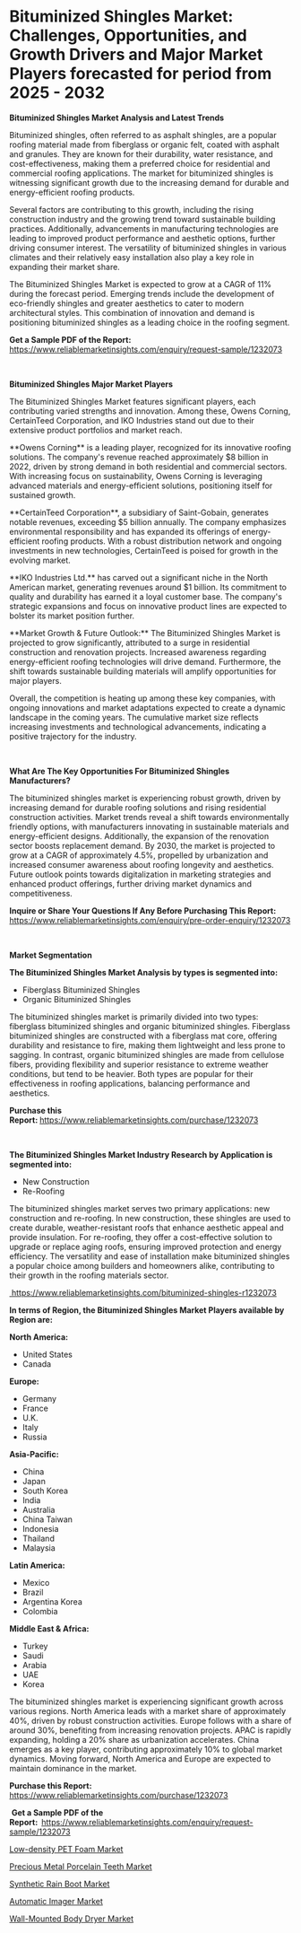 <p><h1>Bituminized Shingles Market: Challenges, Opportunities, and Growth Drivers and Major Market Players forecasted for period from 2025 - 2032</h1></p><p><strong>Bituminized Shingles Market Analysis and Latest Trends</strong></p>
<p><p>Bituminized shingles, often referred to as asphalt shingles, are a popular roofing material made from fiberglass or organic felt, coated with asphalt and granules. They are known for their durability, water resistance, and cost-effectiveness, making them a preferred choice for residential and commercial roofing applications. The market for bituminized shingles is witnessing significant growth due to the increasing demand for durable and energy-efficient roofing products.</p><p>Several factors are contributing to this growth, including the rising construction industry and the growing trend toward sustainable building practices. Additionally, advancements in manufacturing technologies are leading to improved product performance and aesthetic options, further driving consumer interest. The versatility of bituminized shingles in various climates and their relatively easy installation also play a key role in expanding their market share.</p><p>The Bituminized Shingles Market is expected to grow at a CAGR of 11% during the forecast period. Emerging trends include the development of eco-friendly shingles and greater aesthetics to cater to modern architectural styles. This combination of innovation and demand is positioning bituminized shingles as a leading choice in the roofing segment.</p></p>
<p><strong>Get a Sample PDF of the Report:&nbsp;</strong> <a href="https://www.reliablemarketinsights.com/enquiry/request-sample/1232073?utm_campaign=2130&utm_medium=2&utm_source=Github&utm_content=ia&utm_term=02022025&utm_id=bituminized-shingles">https://www.reliablemarketinsights.com/enquiry/request-sample/1232073</a></p>
<p>&nbsp;</p>
<p><strong>Bituminized Shingles Major Market Players</strong></p>
<p><p>The Bituminized Shingles Market features significant players, each contributing varied strengths and innovation. Among these, Owens Corning, CertainTeed Corporation, and IKO Industries stand out due to their extensive product portfolios and market reach.</p><p>**Owens Corning** is a leading player, recognized for its innovative roofing solutions. The company's revenue reached approximately $8 billion in 2022, driven by strong demand in both residential and commercial sectors. With increasing focus on sustainability, Owens Corning is leveraging advanced materials and energy-efficient solutions, positioning itself for sustained growth.</p><p>**CertainTeed Corporation**, a subsidiary of Saint-Gobain, generates notable revenues, exceeding $5 billion annually. The company emphasizes environmental responsibility and has expanded its offerings of energy-efficient roofing products. With a robust distribution network and ongoing investments in new technologies, CertainTeed is poised for growth in the evolving market.</p><p>**IKO Industries Ltd.** has carved out a significant niche in the North American market, generating revenues around $1 billion. Its commitment to quality and durability has earned it a loyal customer base. The company's strategic expansions and focus on innovative product lines are expected to bolster its market position further.</p><p>**Market Growth & Future Outlook:** The Bituminized Shingles Market is projected to grow significantly, attributed to a surge in residential construction and renovation projects. Increased awareness regarding energy-efficient roofing technologies will drive demand. Furthermore, the shift towards sustainable building materials will amplify opportunities for major players.</p><p>Overall, the competition is heating up among these key companies, with ongoing innovations and market adaptations expected to create a dynamic landscape in the coming years. The cumulative market size reflects increasing investments and technological advancements, indicating a positive trajectory for the industry.</p></p>
<p>&nbsp;</p>
<p><strong>What Are The Key Opportunities For Bituminized Shingles Manufacturers?</strong></p>
<p><p>The bituminized shingles market is experiencing robust growth, driven by increasing demand for durable roofing solutions and rising residential construction activities. Market trends reveal a shift towards environmentally friendly options, with manufacturers innovating in sustainable materials and energy-efficient designs. Additionally, the expansion of the renovation sector boosts replacement demand. By 2030, the market is projected to grow at a CAGR of approximately 4.5%, propelled by urbanization and increased consumer awareness about roofing longevity and aesthetics. Future outlook points towards digitalization in marketing strategies and enhanced product offerings, further driving market dynamics and competitiveness.</p></p>
<p><strong>Inquire or Share Your Questions If Any Before Purchasing This Report:</strong> <a href="https://www.reliablemarketinsights.com/enquiry/pre-order-enquiry/1232073?utm_campaign=2130&utm_medium=2&utm_source=Github&utm_content=ia&utm_term=02022025&utm_id=bituminized-shingles">https://www.reliablemarketinsights.com/enquiry/pre-order-enquiry/1232073</a></p>
<p>&nbsp;</p>
<p><strong>Market Segmentation</strong></p>
<p><strong>The Bituminized Shingles Market Analysis by types is segmented into:</strong></p>
<p><ul><li>Fiberglass Bituminized Shingles</li><li>Organic Bituminized Shingles</li></ul></p>
<p><p>The bituminized shingles market is primarily divided into two types: fiberglass bituminized shingles and organic bituminized shingles. Fiberglass bituminized shingles are constructed with a fiberglass mat core, offering durability and resistance to fire, making them lightweight and less prone to sagging. In contrast, organic bituminized shingles are made from cellulose fibers, providing flexibility and superior resistance to extreme weather conditions, but tend to be heavier. Both types are popular for their effectiveness in roofing applications, balancing performance and aesthetics.</p></p>
<p><strong>Purchase this Report:&nbsp;</strong><a href="https://www.reliablemarketinsights.com/purchase/1232073?utm_campaign=2130&utm_medium=2&utm_source=Github&utm_content=ia&utm_term=02022025&utm_id=bituminized-shingles">https://www.reliablemarketinsights.com/purchase/1232073</a></p>
<p>&nbsp;</p>
<p><strong>The Bituminized Shingles Market Industry Research by Application is segmented into:</strong></p>
<p><ul><li>New Construction</li><li>Re-Roofing</li></ul></p>
<p><p>The bituminized shingles market serves two primary applications: new construction and re-roofing. In new construction, these shingles are used to create durable, weather-resistant roofs that enhance aesthetic appeal and provide insulation. For re-roofing, they offer a cost-effective solution to upgrade or replace aging roofs, ensuring improved protection and energy efficiency. The versatility and ease of installation make bituminized shingles a popular choice among builders and homeowners alike, contributing to their growth in the roofing materials sector.</p></p>
<p><a href="https://www.reliablemarketinsights.com/bituminized-shingles-r1232073?utm_campaign=2130&utm_medium=2&utm_source=Github&utm_content=ia&utm_term=02022025&utm_id=bituminized-shingles">&nbsp;https://www.reliablemarketinsights.com/bituminized-shingles-r1232073</a></p>
<p><strong>In terms of Region, the Bituminized Shingles Market Players available by Region are:</strong></p>
<p>
    <p> <strong> North America: </strong>
        <ul>
            <li>United States</li>
            <li>Canada</li>
        </ul>
        </p> 
    <p> <strong> Europe: </strong>
        <ul>
            <li>Germany</li>
            <li>France</li>
            <li>U.K.</li>
            <li>Italy</li>
            <li>Russia</li>
        </ul>
        </p> 
    <p> <strong> Asia-Pacific: </strong>
        <ul>
            <li>China</li>
            <li>Japan</li>
            <li>South Korea</li>
            <li>India</li>
            <li>Australia</li>
            <li>China Taiwan</li>
            <li>Indonesia</li>
            <li>Thailand</li>
            <li>Malaysia</li>
        </ul>
        </p> 
    <p> <strong> Latin America: </strong>
        <ul>
            <li>Mexico</li>
            <li>Brazil</li>
            <li>Argentina Korea</li>
            <li>Colombia</li>
        </ul>
        </p> 
    <p> <strong> Middle East & Africa: </strong>
        <ul>
            <li>Turkey</li>
            <li>Saudi</li>
            <li>Arabia</li>
            <li>UAE</li>
            <li>Korea</li>
        </ul>
    </p>
    </p>
<p><p>The bituminized shingles market is experiencing significant growth across various regions. North America leads with a market share of approximately 40%, driven by robust construction activities. Europe follows with a share of around 30%, benefiting from increasing renovation projects. APAC is rapidly expanding, holding a 20% share as urbanization accelerates. China emerges as a key player, contributing approximately 10% to global market dynamics. Moving forward, North America and Europe are expected to maintain dominance in the market.</p></p>
<p><strong>Purchase this Report: </strong><a href="https://www.reliablemarketinsights.com/purchase/1232073?utm_campaign=2130&utm_medium=2&utm_source=Github&utm_content=ia&utm_term=02022025&utm_id=bituminized-shingles">https://www.reliablemarketinsights.com/purchase/1232073</a></p>
<p>&nbsp;<strong>Get a Sample PDF of the Report:&nbsp;&nbsp;</strong><a href="https://www.reliablemarketinsights.com/enquiry/request-sample/1232073?utm_campaign=2130&utm_medium=2&utm_source=Github&utm_content=ia&utm_term=02022025&utm_id=bituminized-shingles">https://www.reliablemarketinsights.com/enquiry/request-sample/1232073</a></p>
<p><strong></strong></p>
<p><p><a href="https://www.linkedin.com/pulse/projected-cagr-117-report-low-density-pet-foam-market-analysis-vdnze?utm_campaign=2130&utm_medium=2&utm_source=Github&utm_content=ia&utm_term=02022025&utm_id=bituminized-shingles">Low-density PET Foam Market</a></p><p><a href="https://www.linkedin.com/pulse/precious-metal-porcelain-teeth-ecosystem-mapping-innovation-aside?utm_campaign=2130&utm_medium=2&utm_source=Github&utm_content=ia&utm_term=02022025&utm_id=bituminized-shingles">Precious Metal Porcelain Teeth Market</a></p><p><a href="https://www.linkedin.com/pulse/examining-synthetic-rain-boot-market-growth-size-trends-using-vjove?utm_campaign=2130&utm_medium=2&utm_source=Github&utm_content=ia&utm_term=02022025&utm_id=bituminized-shingles">Synthetic Rain Boot Market</a></p><p><a href="https://www.linkedin.com/pulse/automatic-imager-market-shifts-strategic-analysis-2025-2032-2yo1e?utm_campaign=2130&utm_medium=2&utm_source=Github&utm_content=ia&utm_term=02022025&utm_id=bituminized-shingles">Automatic Imager Market</a></p><p><a href="https://www.linkedin.com/pulse/wall-mounted-body-dryer-market-size-forecast-2025-2032-cagr-wq7pe?utm_campaign=2130&utm_medium=2&utm_source=Github&utm_content=ia&utm_term=02022025&utm_id=bituminized-shingles">Wall-Mounted Body Dryer Market</a></p></p>